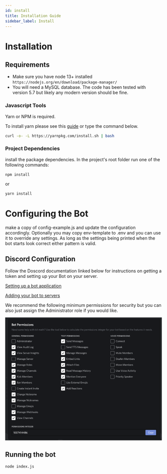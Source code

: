 ```yaml
---
id: install
title: Installation Guide
sidebar_label: Install
---
```

# Installation 

## Requirements 

  - Make sure you have node 13+ installed ```https://nodejs.org/en/download/package-manager/```
  - You will need a MySQL database. The code has been tested with version 5.7 but likely any modern version should be fine. 

### Javascript Tools

  Yarn or NPM is required.  

  To install yarn please see this [guide](https://classic.yarnpkg.com/en/docs/install) or type the command below.

  ```sh
  curl -o- -L https://yarnpkg.com/install.sh | bash
  ```

### Project Dependencies 

  install the package dependencies.  In the project's root folder run one of the following commands:

  ```
  npm install
  ```

  or

  ```sh
  yarn install
  ```


# Configuring the Bot

make a copy of config-example.js and update the configuration accordingly.  Optionally you may copy env-template to .env and you can use it 
to override any settings.  As long as the settings being printed when the bot starts look correct either pattern is valid.
 

## Discord Configuration

Follow the Doscord documentation linked below for instructions on getting a token and setting up your Bot on your server.

[Setting up a bot application](https://discordjs.guide/preparations/setting-up-a-bot-application.html#your-token)

[Adding your bot to servers](https://discordjs.guide/preparations/adding-your-bot-to-servers.html)

We recommend the following minimum permissions for security but you can also just assign the Administrator role if you would like. 

![Discord Permissions](/static/img/discord_permissions.png)


## Running the bot

```
node index.js
```
